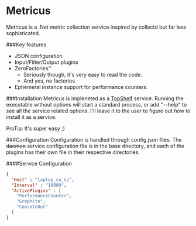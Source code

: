Metricus
========
Metricus is a .Net metric collection service inspired by collectd but far less sophisticated.  

###Key features

* JSON configuration
* Input/Filter/Output plugins
* ZeroFactories&trade;
    * Seriously though, it's very easy to read the code.
    * And yes, no factories.
* Ephemeral instance support for performance counters.

###Installation
Metricus is impleneted as a [TopShelf](https://github.com/Topshelf/Topshelf) service.  Running the executable without options will start a standard process, or add "--help" to see all the service related options.  I'll leave it to the user to figure out how to install it as a service.

ProTip:  It's super easy ;)

###Configuration
Configuration is handled through config.json files.  The ~~daemon~~ service configuration file is in the base directory, and each of the plugins has their own file in their respective directories.

####Service Configuration

```json
{
  "Host" : "laptop_co_nz",
  "Interval" : "10000",
  "ActivePlugins" : [
  	"PerformanceCounter",
  	"Graphite",
  	"ConsoleOut"
  ]
}

```
